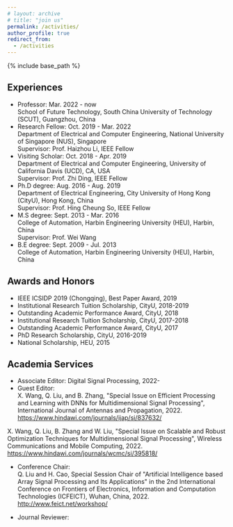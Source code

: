 ```yaml
---
# layout: archive
# title: "join us"
permalink: /activities/
author_profile: true
redirect_from:
  - /activities
---
```


{% include base_path %}

Experiences
----------
* Professor: Mar. 2022 - now   
  School of Future Technology, South China University of Technology (SCUT), Guangzhou, China
* Research Fellow: Oct. 2019 - Mar. 2022  
  Department of Electrical and Computer Engineering, National University of Singapore (NUS), Singapore   
  Supervisor: Prof. Haizhou Li, IEEE Fellow
* Visiting Scholar: Oct. 2018 - Apr. 2019  
  Department of Electrical and Computer Engineering, University of California Davis (UCD), CA, USA   
  Supervisor: Prof. Zhi Ding, IEEE Fellow
* Ph.D degree: Aug. 2016 - Aug. 2019  
  Department of Electrical Engineering, City University of Hong Kong (CityU), Hong Kong, China   
  Supervisor: Prof. Hing Cheung So, IEEE Fellow
* M.S degree: Sept. 2013 - Mar. 2016  
  College of Automation, Harbin Engineering University (HEU), Harbin, China   
  Supervisor: Prof. Wei Wang
* B.E degree: Sept. 2009 - Jul. 2013  
  College of Automation, Harbin Engineering University (HEU), Harbin, China


Awards and Honors
----------
* IEEE ICSIDP 2019 (Chongqing), Best Paper Award, 2019
* Institutional Research Tuition Scholarship, CityU, 2018-2019
* Outstanding Academic Performance Award, CityU, 2018
* Institutional Research Tuition Scholarship, CityU, 2017-2018
* Outstanding Academic Performance Award, CityU, 2017
* PhD Research Scholarship, CityU, 2016-2019
* National Scholarship, HEU, 2015


Academia Services
----------
* Associate Editor: Digital Signal Processing, 2022-
* Guest Editor:  
X. Wang, Q. Liu, and B. Zhang, "Special Issue on Efficient Processing and Learning with DNNs for Multidimensional Signal Processing", International Journal of Antennas and Propagation, 2022. https://www.hindawi.com/journals/ijap/si/837632/

X. Wang, Q. Liu, B. Zhang and W. Liu, "Special Issue on Scalable and Robust Optimization Techniques for Multidimensional Signal Processing", Wireless Communications and Mobile Computing, 2022. https://www.hindawi.com/journals/wcmc/si/395818/

* Conference Chair:  
Q. Liu and H. Cao, Special Session Chair of "Artificial Intelligence based Array Signal Processing and Its Applications" in the 2nd International Conference on Frontiers of Electronics, Information and Computation Technologies (ICFEICT), Wuhan, China, 2022. http://www.feict.net/workshop/


* Journal Reviewer:






